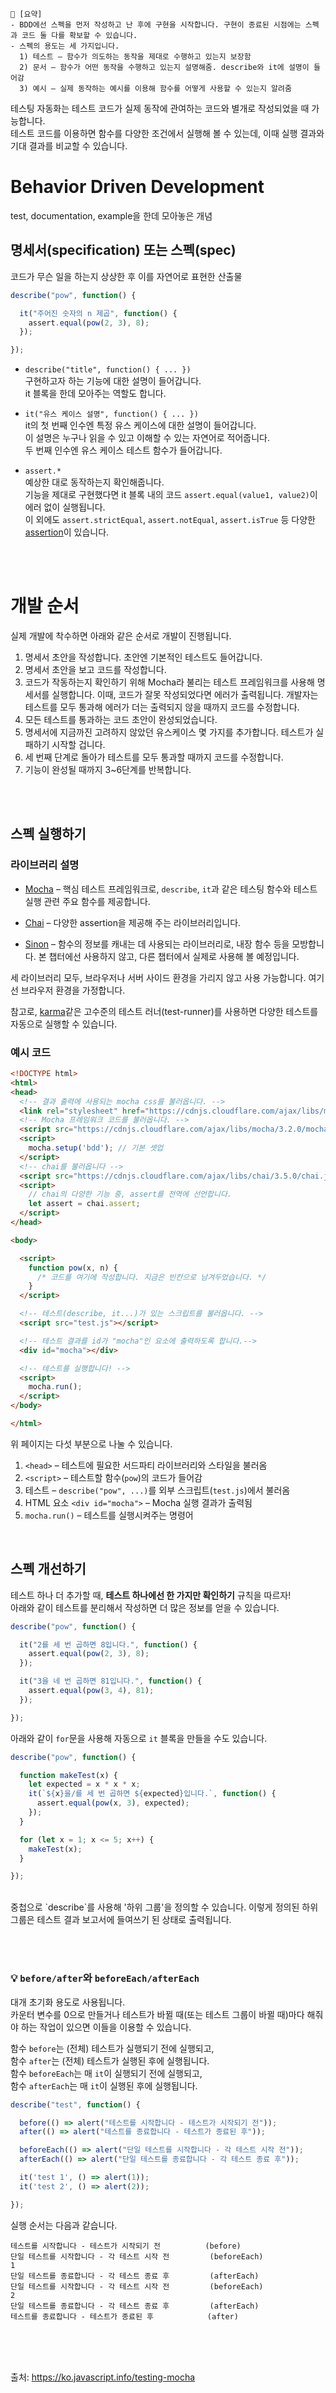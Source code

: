 ```
📍 [요약]
- BDD에선 스펙을 먼저 작성하고 난 후에 구현을 시작합니다. 구현이 종료된 시점에는 스펙과 코드 둘 다를 확보할 수 있습니다.
- 스펙의 용도는 세 가지입니다.
  1) 테스트 – 함수가 의도하는 동작을 제대로 수행하고 있는지 보장함
  2) 문서 – 함수가 어떤 동작을 수행하고 있는지 설명해줌. describe와 it에 설명이 들어감
  3) 예시 – 실제 동작하는 예시를 이용해 함수를 어떻게 사용할 수 있는지 알려줌
```

테스팅 자동화는 테스트 코드가 실제 동작에 관여하는 코드와 별개로 작성되었을 때 가능합니다.    
테스트 코드를 이용하면 함수를 다양한 조건에서 실행해 볼 수 있는데, 이때 실행 결과와 기대 결과를 비교할 수 있습니다.   

# Behavior Driven Development
test, documentation, example을 한데 모아놓은 개념

## 명세서(specification) 또는 스펙(spec)
코드가 무슨 일을 하는지 상상한 후 이를 자연어로 표현한 산출물
```js
describe("pow", function() {

  it("주어진 숫자의 n 제곱", function() {
    assert.equal(pow(2, 3), 8);
  });

});
```
- `describe("title", function() { ... })`      
구현하고자 하는 기능에 대한 설명이 들어갑니다.   
it 블록을 한데 모아주는 역할도 합니다.

- `it("유스 케이스 설명", function() { ... })`      
it의 첫 번째 인수엔 특정 유스 케이스에 대한 설명이 들어갑니다.   
이 설명은 누구나 읽을 수 있고 이해할 수 있는 자연어로 적어줍니다.    
두 번째 인수엔 유스 케이스 테스트 함수가 들어갑니다.

- `assert.*`  
예상한 대로 동작하는지 확인해줍니다.  
기능을 제대로 구현했다면 it 블록 내의 코드 `assert.equal(value1, value2)`이 에러 없이 실행됩니다.  
이 외에도 `assert.strictEqual`, `assert.notEqual`, `assert.isTrue` 등 다양한 [assertion](https://www.chaijs.com/api/assert/)이 있습니다.

<br/><br/>

# 개발 순서

실제 개발에 착수하면 아래와 같은 순서로 개발이 진행됩니다.

1. 명세서 초안을 작성합니다. 초안엔 기본적인 테스트도 들어갑니다.
2. 명세서 초안을 보고 코드를 작성합니다.
3. 코드가 작동하는지 확인하기 위해 Mocha라 불리는 테스트 프레임워크를 사용해 명세서를 실행합니다. 이때, 코드가 잘못 작성되었다면 에러가 출력됩니다. 개발자는 테스트를 모두 통과해 에러가 더는 출력되지 않을 때까지 코드를 수정합니다.
4. 모든 테스트를 통과하는 코드 초안이 완성되었습니다.
5. 명세서에 지금까진 고려하지 않았던 유스케이스 몇 가지를 추가합니다. 테스트가 실패하기 시작할 겁니다.
6. 세 번째 단계로 돌아가 테스트를 모두 통과할 때까지 코드를 수정합니다.
7. 기능이 완성될 때까지 3~6단계를 반복합니다.

<br/><br/>

## 스펙 실행하기
### 라이브러리 설명
- [Mocha](https://mochajs.org/) – 핵심 테스트 프레임워크로, `describe`, `it`과 같은 테스팅 함수와 테스트 실행 관련 주요 함수를 제공합니다.

- [Chai](https://www.chaijs.com/) – 다양한 assertion을 제공해 주는 라이브러리입니다. 

- [Sinon](https://sinonjs.org/) – 함수의 정보를 캐내는 데 사용되는 라이브러리로, 내장 함수 등을 모방합니다. 본 챕터에선 사용하지 않고, 다른 챕터에서 실제로 사용해 볼 예정입니다.

세 라이브러리 모두, 브라우저나 서버 사이드 환경을 가리지 않고 사용 가능합니다. 여기선 브라우저 환경을 가정합니다.

참고로, [karma](https://karma-runner.github.io/latest/index.html)같은 고수준의 테스트 러너(test-runner)를 사용하면 다양한 테스트를 자동으로 실행할 수 있습니다.

### 예시 코드
```html
<!DOCTYPE html>
<html>
<head>
  <!-- 결과 출력에 사용되는 mocha css를 불러옵니다. -->
  <link rel="stylesheet" href="https://cdnjs.cloudflare.com/ajax/libs/mocha/3.2.0/mocha.css">
  <!-- Mocha 프레임워크 코드를 불러옵니다. -->
  <script src="https://cdnjs.cloudflare.com/ajax/libs/mocha/3.2.0/mocha.js"></script>
  <script>
    mocha.setup('bdd'); // 기본 셋업
  </script>
  <!-- chai를 불러옵니다 -->
  <script src="https://cdnjs.cloudflare.com/ajax/libs/chai/3.5.0/chai.js"></script>
  <script>
    // chai의 다양한 기능 중, assert를 전역에 선언합니다.
    let assert = chai.assert;
  </script>
</head>

<body>

  <script>
    function pow(x, n) {
      /* 코드를 여기에 작성합니다. 지금은 빈칸으로 남겨두었습니다. */
    }
  </script>

  <!-- 테스트(describe, it...)가 있는 스크립트를 불러옵니다. -->
  <script src="test.js"></script>

  <!-- 테스트 결과를 id가 "mocha"인 요소에 출력하도록 합니다.-->
  <div id="mocha"></div>

  <!-- 테스트를 실행합니다! -->
  <script>
    mocha.run();
  </script>
</body>

</html>
```
위 페이지는 다섯 부분으로 나눌 수 있습니다.    

1. `<head>` – 테스트에 필요한 서드파티 라이브러리와 스타일을 불러옴
2. `<script>` – 테스트할 함수(`pow`)의 코드가 들어감
3. 테스트 – `describe("pow", ...)`를 외부 스크립트(`test.js`)에서 불러옴
4. HTML 요소 `<div id="mocha">` – Mocha 실행 결과가 출력됨
5. `mocha.run()` – 테스트를 실행시켜주는 명령어

<br/>

## 스펙 개선하기
테스트 하나 더 추가할 때, **테스트 하나에선 한 가지만 확인하기** 규칙을 따르자!   
아래와 같이 테스트를 분리해서 작성하면 더 많은 정보를 얻을 수 있습니다.
```js
describe("pow", function() {

  it("2를 세 번 곱하면 8입니다.", function() {
    assert.equal(pow(2, 3), 8);
  });

  it("3을 네 번 곱하면 81입니다.", function() {
    assert.equal(pow(3, 4), 81);
  });

});
```
아래와 같이 `for`문을 사용해 자동으로 `it` 블록을 만들을 수도 있습니다.
```js
describe("pow", function() {

  function makeTest(x) {
    let expected = x * x * x;
    it(`${x}을/를 세 번 곱하면 ${expected}입니다.`, function() {
      assert.equal(pow(x, 3), expected);
    });
  }

  for (let x = 1; x <= 5; x++) {
    makeTest(x);
  }

});
```
<br>
중첩으로 `describe`를 사용해 '하위 그룹'을 정의할 수 있습니다.  
이렇게 정의된 하위 그룹은 테스트 결과 보고서에 들여쓰기 된 상태로 출력됩니다.

<br/><br/>

### 💡 `before/after`와 `beforeEach/afterEach`
대개 초기화 용도로 사용됩니다.    
카운터 변수를 0으로 만들거나 테스트가 바뀔 때(또는 테스트 그룹이 바뀔 때)마다 해줘야 하는 작업이 있으면 이들을 이용할 수 있습니다.   

함수 `before`는 (전체) 테스트가 실행되기 전에 실행되고,     
함수 `after`는 (전체) 테스트가 실행된 후에 실행됩니다.     
함수 `beforeEach`는 매 `it`이 실행되기 전에 실행되고,  
함수 `afterEach`는 매 `it`이 실행된 후에 실행됩니다.   
```js
describe("test", function() {

  before(() => alert("테스트를 시작합니다 - 테스트가 시작되기 전"));
  after(() => alert("테스트를 종료합니다 - 테스트가 종료된 후"));

  beforeEach(() => alert("단일 테스트를 시작합니다 - 각 테스트 시작 전"));
  afterEach(() => alert("단일 테스트를 종료합니다 - 각 테스트 종료 후"));

  it('test 1', () => alert(1));
  it('test 2', () => alert(2));

});
```
실행 순서는 다음과 같습니다.
```
테스트를 시작합니다 - 테스트가 시작되기 전          (before)
단일 테스트를 시작합니다 - 각 테스트 시작 전         (beforeEach)
1
단일 테스트를 종료합니다 - 각 테스트 종료 후         (afterEach)
단일 테스트를 시작합니다 - 각 테스트 시작 전         (beforeEach)
2
단일 테스트를 종료합니다 - 각 테스트 종료 후         (afterEach)
테스트를 종료합니다 - 테스트가 종료된 후            (after)
```

<br/><br/><br/>

출처: https://ko.javascript.info/testing-mocha
